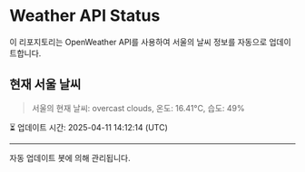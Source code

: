 
# Weather API Status

이 리포지토리는 OpenWeather API를 사용하여 서울의 날씨 정보를 자동으로 업데이트합니다.

## 현재 서울 날씨
> 서울의 현재 날씨: overcast clouds, 온도: 16.41°C, 습도: 49%

⏳ 업데이트 시간: 2025-04-11 14:12:14 (UTC)

---
자동 업데이트 봇에 의해 관리됩니다.

